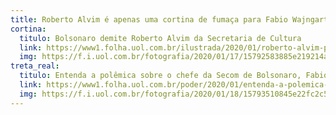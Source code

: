 ```yaml
---
title: Roberto Alvim é apenas uma cortina de fumaça para Fabio Wajngarten
cortina:
  titulo: Bolsonaro demite Roberto Alvim da Secretaria de Cultura
  link: https://www1.folha.uol.com.br/ilustrada/2020/01/roberto-alvim-pede-perdao-e-diz-que-associacao-com-nazismo-nao-foi-intencional.shtml
  img: https://f.i.uol.com.br/fotografia/2020/01/17/15792583885e219214a0149_1579258388_3x2_lg.jpg
treta_real:
  titulo: Entenda a polêmica sobre o chefe da Secom de Bolsonaro, Fabio Wajngarten
  link: https://www1.folha.uol.com.br/poder/2020/01/entenda-a-polemica-sobre-o-chefe-da-secom-de-bolsonaro-fabio-wajngarten.shtml
  img: https://f.i.uol.com.br/fotografia/2020/01/18/15793510845e22fc2c5de82_1579351084_3x2_md.jpg
---
```

